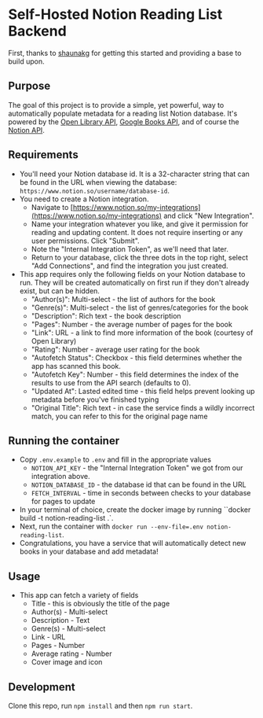 # Self-Hosted Notion Reading List Backend

First, thanks to [shaunakg](https://github.com/shaunakg/notion-reading-list) for getting this started and providing a base to build upon.

## Purpose

The goal of this project is to provide a simple, yet powerful, way to automatically populate metadata for a reading list Notion database. It's powered by the [Open Library API](https://openlibrary.org/developers/api), [Google Books API](https://developers.google.com/books/docs/v1/reference/volumes/list), and of course the [Notion API](https://developers.notion.com/reference/intro).

## Requirements

- You'll need your Notion database id. It is a 32-character string that can be found in the URL when viewing the database: `https://www.notion.so/username/database-id`.
- You need to create a Notion integration.
  - Navigate to [https://www.notion.so/my-integrations](https://www.notion.so/my-integrations) and click "New Integration".
  - Name your integration whatever you like, and give it permission for reading and updating content. It does not require inserting or any user permissions. Click "Submit".
  - Note the "Internal Integration Token", as we'll need that later.
  - Return to your database, click the three dots in the top right, select "Add Connections", and find the integration you just created.
- This app requires only the following fields on your Notion database to run. They will be created automatically on first run if they don't already exist, but can be hidden.
  - "Author(s)": Multi-select - the list of authors for the book
  - "Genre(s)": Multi-select - the list of genres/categories for the book
  - "Description": Rich text - the book description
  - "Pages": Number - the average number of pages for the book
  - "Link": URL - a link to find more information of the book (courtesy of Open Library)
  - "Rating": Number - average user rating for the book
  - "Autofetch Status": Checkbox - this field determines whether the app has scanned this book.
  - "Autofetch Key": Number - this field determines the index of the results to use from the API search (defaults to 0).
  - "Updated At": Lasted edited time - this field helps prevent looking up metadata before you've finished typing
  - "Original Title": Rich text - in case the service finds a wildly incorrect match, you can refer to this for the original page name

## Running the container

- Copy `.env.example` to `.env` and fill in the appropriate values
  - `NOTION_API_KEY` - the "Internal Integration Token" we got from our integration above.
  - `NOTION_DATABASE_ID` - the database id that can be found in the URL
  - `FETCH_INTERVAL` - time in seconds between checks to your database for pages to update
- In your terminal of choice, create the docker image by running ``docker build -t notion-reading-list .`.
- Next, run the container with `docker run --env-file=.env notion-reading-list`.
- Congratulations, you have a service that will automatically detect new books in your database and add metadata!

## Usage

- This app can fetch a variety of fields
  - Title - this is obviously the title of the page
  - Author(s) - Multi-select
  - Description - Text
  - Genre(s) - Multi-select
  - Link - URL
  - Pages - Number
  - Average rating - Number
  - Cover image and icon

## Development

Clone this repo, run `npm install` and then `npm run start`.
